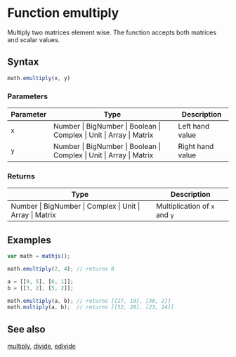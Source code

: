 # Function emultiply

Multiply two matrices element wise. The function accepts both matrices and scalar values.


## Syntax

```js
math.emultiply(x, y)
```

### Parameters

Parameter | Type | Description
--------- | ---- | -----------
`x` | Number &#124; BigNumber &#124; Boolean &#124; Complex &#124; Unit &#124; Array &#124; Matrix | Left hand value
`y` | Number &#124; BigNumber &#124; Boolean &#124; Complex &#124; Unit &#124; Array &#124; Matrix | Right hand value

### Returns

Type | Description
---- | -----------
Number &#124; BigNumber &#124; Complex &#124; Unit &#124; Array &#124; Matrix | Multiplication of `x` and `y`


## Examples

```js
var math = mathjs();

math.emultiply(2, 4); // returns 8

a = [[9, 5], [6, 1]];
b = [[3, 2], [5, 2]];

math.emultiply(a, b); // returns [[27, 10], [30, 2]]
math.multiply(a, b);  // returns [[52, 28], [23, 14]]
```


## See also

[multiply](multiply.md),
[divide](divide.md),
[edivide](edivide.md)


<!-- Note: This file is automatically generated from source code comments. Changes made in this file will be overridden. -->
